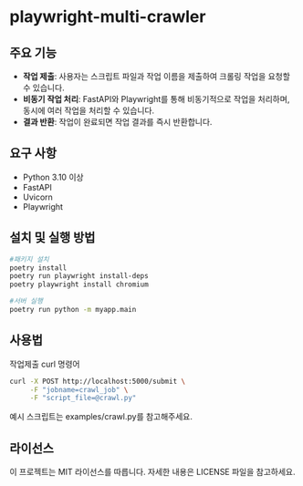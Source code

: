 # playwright-multi-crawler


## 주요 기능
- **작업 제출**: 사용자는 스크립트 파일과 작업 이름을 제출하여 크롤링 작업을 요청할 수 있습니다.
- **비동기 작업 처리**: FastAPI와 Playwright를 통해 비동기적으로 작업을 처리하며, 동시에 여러 작업을 처리할 수 있습니다.
- **결과 반환**: 작업이 완료되면 작업 결과를 즉시 반환합니다.

## 요구 사항
- Python 3.10 이상
- FastAPI
- Uvicorn
- Playwright

## 설치 및 실행 방법


```bash
#패키지 설치
poetry install 
poetry run playwright install-deps
poetry playwright install chromium

#서버 실행
poetry run python -m myapp.main
```

## 사용법

작업제출
curl 명령어
```bash
curl -X POST http://localhost:5000/submit \
     -F "jobname=crawl_job" \
     -F "script_file=@crawl.py"
```
예시 스크립트는 examples/crawl.py를 참고해주세요.


## 라이선스
이 프로젝트는 MIT 라이선스를 따릅니다. 자세한 내용은 LICENSE 파일을 참고하세요.